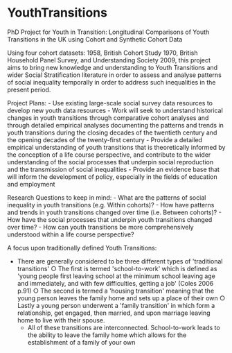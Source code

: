 # YouthTransitions
PhD Project for Youth in Transition: Longitudinal Comparisons of Youth Transitions in the UK using Cohort and Synthetic Cohort Data

Using four cohort datasets: 1958, British Cohort Study 1970, British Household Panel Survey, and Understanding Society 2009, this project aims to bring new knowledge and understanding to Youth Transitions and wider Social Stratification literature in order to assess and analyse patterns of social inequality temporally in order to address such inequalities in the present period. 


Project Plans: 
	- Use existing large-scale social survey data resources to develop new youth data resources 
	- Work will seek to understand historical changes in youth transitions through comparative cohort analyses and through detailed empirical analyses documenting the patterns and trends in youth transitions during the closing decades of the twentieth century and the opening decades of the twenty-first century 
	- Provide a detailed empirical understanding of youth transitions that is theoretically informed by the conception of a life course perspective, and contribute to the wider understanding of the social processes that underpin social reproduction and the transmission of social inequalities 
	- Provide an evidence base that will inform the development of policy, especially in the fields of education and employment 

Research Questions to keep in mind:
	- What are the patterns of social inequality in youth transitions (e.g. Within cohorts)?
	- How have patterns and trends in youth transitions changed over time (i.e. Between cohorts)?
	- How have the social processes that underpin youth transitions changed over time?
	- How can youth transitions be more comprehensively understood within a life course perspective?

A focus upon traditionally defined Youth Transitions:
- There are generally considered to be three different types of 'traditional transitions'
		○ The first is termed 'school-to-work' which is defined as 'young people first leaving school at the minimum school leaving age and immediately, and with few difficulties, getting a job' (Coles 2006 p.91)
		○ The second is termed a 'housing transition' meaning that the young person leaves the family home and sets up a place of their own 
		○ Lastly a young person underwent a 'family transition' in which form a relationship, get engaged, then married, and upon marriage leaving home to live with their spouse. 
	- All of these transitions are interconnected. School-to-work leads to the ability to leave the family home which allows for the establishment of a family of your own

